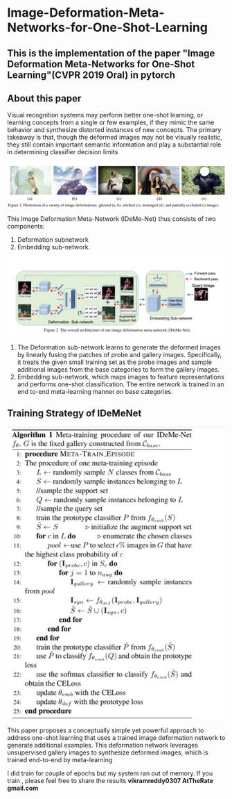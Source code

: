 # Image-Deformation-Meta-Networks-for-One-Shot-Learning

## This is the implementation of the paper "Image Deformation Meta-Networks for One-Shot Learning"(CVPR 2019 Oral) in pytorch

## About this paper
Visual recognition systems may perform better one-shot learning, or learning concepts from a single or few examples, if they mimic the same behavior and synthesize distorted instances of new concepts. The primary takeaway is that, though the deformed images may not be visually realistic, they still contain important semantic information and play a substantial role in determining classifier decision limits


![Alt text](images/img1.png)

This Image Deformation Meta-Network (IDeMe-Net) thus consists of two components:
1. Deformation subnetwork
2. Embedding sub-network.


![Alt text](images/img2.png)

1. The Deformation sub-network learns to generate the deformed images by linearly fusing the patches of probe and gallery images. Specifically, it treats the given small training set as the probe images and sample additional images from the base categories to form the gallery images.
2. Embedding sub-network, which maps images to feature representations and performs one-shot classification. The entire network is trained in an end to-end meta-learning manner on base categories.

## Training Strategy of IDeMeNet

![Alt text](images/img3.png)

This paper proposes a conceptually simple yet powerful approach to address one-shot learning that uses a trained image deformation network to generate additional examples. This deformation network leverages unsupervised gallery images to synthesize deformed images, which is trained end-to-end by meta-learning

I did train for couple of epochs but my system ran out of memory. If you train , please feel free to share the results **vikramreddy0307 AtTheRate gmail.com**
